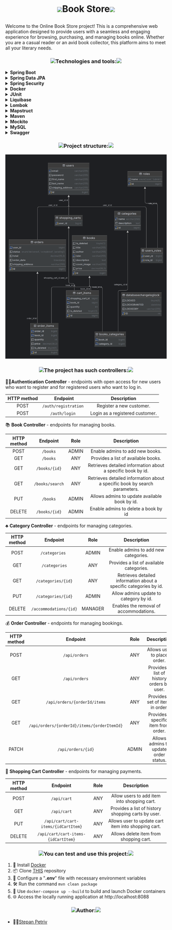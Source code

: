 # <p align="center"><img src="https://cdn.icon-icons.com/icons2/567/PNG/512/bookshelf_icon-icons.com_54414.png" width="65"/>Book Store<img src="https://cdn.icon-icons.com/icons2/567/PNG/512/bookshelf_icon-icons.com_54414.png" width="65"/></p>
Welcome to the Online Book Store project! This is a comprehensive web application designed to provide users with a seamless and engaging experience for browsing, purchasing, and managing books online. Whether you are a casual reader or an avid book collector, this platform aims to meet all your literary needs.


### <p align="center"><img src="https://media4.giphy.com/media/hJl9v892gjwLEdHoZv/giphy.gif?cid=790b7611l43ui7nrwxl8x9ywd5p44aufwveucp8jd1p8yjj5&ep=v1_stickers_search&rid=giphy.gif&ct=s" width="45"/>Technologies and tools:<img src="https://media4.giphy.com/media/hJl9v892gjwLEdHoZv/giphy.gif?cid=790b7611l43ui7nrwxl8x9ywd5p44aufwveucp8jd1p8yjj5&ep=v1_stickers_search&rid=giphy.gif&ct=s" width="45"/></p>
<details>
  <summary><b>Spring Boot</b></summary>

*A framework for building and deploying Java applications with an embedded server, simplifying configuration and accelerating development.*
</details>
<details>
  <summary><b>Spring Data JPA</b></summary>

*Part of the Spring Data project, providing an abstraction for working with databases through JPA (Java Persistence API), simplifying interaction with relational databases.*
</details>
<details>
  <summary><b>Spring Security</b></summary>

*Framework for securing Spring applications, adding authentication and authorization to protect resources.*
</details>
<details>
  <summary><b>Docker</b></summary>

*Platform for automating deployment and managing containerized applications, simplifying work with isolated environments.*
</details>
<details>
  <summary><b>JUnit</b></summary>

*A popular testing framework for Java that provides annotations to identify test methods, assertions for testing expected results, and test runners for executing test cases.*
</details>
<details>
  <summary><b>Liquibase</b></summary>

*Tool for version control of database schemas, allowing controlled schema changes.*
</details>
<details>
  <summary><b>Lombok</b></summary>

*Library that automates code generation to reduce boilerplate cLombok: ode, such as getters, setters, and equals/hashCode.Lombok: ode, such as getters, setters, and equals/hashCode.*
</details>
<details>
  <summary><b>Mapstruct </b></summary>

*Library for automatic code generation of mappings between Java objects, simplifying conversion between different models.*
</details>
<details>
  <summary><b>Maven</b></summary>

*Tool for managing project dependencies, compilation, building, and publishing of Java programs.*
</details>
<details>
  <summary><b>Mockito</b></summary>

*A mocking framework for Java that allows the creation of mock objects in automated tests, facilitating the isolation of code units for more effective testing.*
</details>
<details>
  <summary><b>MySQL </b></summary>

*Relational database that uses the SQL language for managing and interacting with data.*
</details>

<details>
  <summary><b>Swagger</b></summary>

*A set of APIs provided by Telegram Messenger for building chatbots, integrations, and other applications on the Telegram platform.*
</details>


### <p align="center"><img src="https://media4.giphy.com/media/hJl9v892gjwLEdHoZv/giphy.gif?cid=790b7611l43ui7nrwxl8x9ywd5p44aufwveucp8jd1p8yjj5&ep=v1_stickers_search&rid=giphy.gif&ct=s" width="45"/>Project structure:<img src="https://media4.giphy.com/media/hJl9v892gjwLEdHoZv/giphy.gif?cid=790b7611l43ui7nrwxl8x9ywd5p44aufwveucp8jd1p8yjj5&ep=v1_stickers_search&rid=giphy.gif&ct=s" width="45"/></p>

![book-store-diagram.png](book-store-diagram.png)

### <p align="center"><img src="https://media4.giphy.com/media/hJl9v892gjwLEdHoZv/giphy.gif?cid=790b7611l43ui7nrwxl8x9ywd5p44aufwveucp8jd1p8yjj5&ep=v1_stickers_search&rid=giphy.gif&ct=s" width="45"/>The project has such controllers:<img src="https://media4.giphy.com/media/hJl9v892gjwLEdHoZv/giphy.gif?cid=790b7611l43ui7nrwxl8x9ywd5p44aufwveucp8jd1p8yjj5&ep=v1_stickers_search&rid=giphy.gif&ct=s" width="45"/></p>
📝🔑**Authentication Controller** - endpoints with open access for new users who want to register and for registered users who want to log in.

| HTTP method |       Endpoint        |           Description           |
|:-----------:|:---------------------:|:-------------------------------:|
|    POST     | `/auth/registration ` |    Register a new customer.     |
|    POST     |    `/auth/login `     | Login as a registered customer. |

:books: **Book Controller** - endpoints for managing books.

| HTTP method |    Endpoint     | Role  |                                Description                                 |
|:-----------:|:---------------:|:-----:|:--------------------------------------------------------------------------:|
|    POST     |    `/books`     | ADMIN |                      Enable admins to add new books.                       |
|     GET     |    `/books`     |  ANY  |                    Provides a list of available books.                     |
|     GET     |  `/books/{id}`  |  ANY  |        Retrieves detailed information about a specific book by id.         |
|     GET     | `/books/search` |  ANY  | Retrieves detailed information about a specific book by search parameters. |
|     PUT     |    `/books`     | ADMIN |               Allows admins to update available book by id.                |
|   DELETE    |  `/books/{id}`  | ADMIN |                    Enable admins to delete a book by id                    |


:clubs: **Category Controller** - endpoints for managing categories.

| HTTP method |            Endpoint            |  Role   |                            Description                            |
|:-----------:|:------------------------------:|:-------:|:-----------------------------------------------------------------:|
|    POST     |         `/categories `         |  ADMIN  |               Enable admins to add new categories.                |
|     GET     |         `/categories`          |   ANY   |             Provides a list of available categories.              |
|     GET     |       `/categories/{id}`       |   ANY   | Retrieves detailed information about a specific categories by id. |
|     PUT     |       `/categories/{id}`       |  ADMIN  |              Allow admins update to category by id.               |
|   DELETE    |     `/accommodations/{id}`     | MANAGER |              Enables the removal of accommodations.               |

:moneybag: **Order Controller** - endpoints for managing bookings.

| HTTP method |                   Endpoint                   |   Role   |                        Description                        |
|:-----------:|:--------------------------------------------:|:--------:|:---------------------------------------------------------:|
|    POST     |                `/api/orders`                 |   ANY    |                Allows user to place order.                |
|     GET     |                `/api/orders`                 |   ANY    |        Provides a list of history orders by user.         |
|     GET     |        ` /api/orders/{orderId/items `        |   ANY    |             Provides a set of items in order.             |
|     GET     | ` /api/orders/{orderId}/items/{orderItemId}` |   ANY    |           Provides a specific item from order.            |
|    PATCH    |              `/api/orders/{id}`              |  ADMIN   |           Allows admins to update order status.           |

:shopping_cart: **Shopping Cart Controller** - endpoints for managing payments.

| HTTP method |              Endpoint               | Role |                     Description                     |
|:-----------:|:-----------------------------------:|:----:|:---------------------------------------------------:|
|    POST     |             `/api/cart`             | ANY  |     Allow users to add item into shopping cart.     |
|     GET     |             `/api/cart`             | ANY  | Provides a list of history shopping carts by user.  |
|     PUT     | `/api/cart/cart-items/{idCartItem}` | ANY  | Allows user to update cart item into shopping cart. |
|   DELETE    | `/api/cart/cart-items-{idCartItem}` | ANY  |       Allows delete item from shopping cart.        |



### <p align="center"><img src="https://media4.giphy.com/media/hJl9v892gjwLEdHoZv/giphy.gif?cid=790b7611l43ui7nrwxl8x9ywd5p44aufwveucp8jd1p8yjj5&ep=v1_stickers_search&rid=giphy.gif&ct=s" width="45"/>You can test and use this project:<img src="https://media4.giphy.com/media/hJl9v892gjwLEdHoZv/giphy.gif?cid=790b7611l43ui7nrwxl8x9ywd5p44aufwveucp8jd1p8yjj5&ep=v1_stickers_search&rid=giphy.gif&ct=s" width="45"/></p>
1. 🚀 Install [Docker](https://www.docker.com/products/docker-desktop/)
2. 📦 Clone [THIS](https://github.com/Stipaxa-hub/store.git) repository
3. 🔧 Configure a "**.env**" file with necessary environment variables
4. 🛠️ Run the command `mvn clean package`
5. 🚢 Use `docker-compose up --build` to build and launch Docker containers
6. 🌐 Access the locally running application at http://localhost:8088


### <p align="center"><img src="https://media4.giphy.com/media/hJl9v892gjwLEdHoZv/giphy.gif?cid=790b7611l43ui7nrwxl8x9ywd5p44aufwveucp8jd1p8yjj5&ep=v1_stickers_search&rid=giphy.gif&ct=s" width="45"/>Author:<img src="https://media4.giphy.com/media/hJl9v892gjwLEdHoZv/giphy.gif?cid=790b7611l43ui7nrwxl8x9ywd5p44aufwveucp8jd1p8yjj5&ep=v1_stickers_search&rid=giphy.gif&ct=s" width="45"/></p>
- 👨‍💻[Stepan Petriv](https://github.com/Stipaxa-hub)
